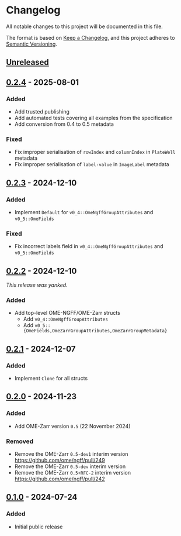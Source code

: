 # Changelog

All notable changes to this project will be documented in this file.

The format is based on [Keep a Changelog](https://keepachangelog.com/en/1.0.0/),
and this project adheres to [Semantic Versioning](https://semver.org/spec/v2.0.0.html).

## [Unreleased]

## [0.2.4] - 2025-08-01

### Added
- Add trusted publishing
- Add automated tests covering all examples from the specification
- Add conversion from 0.4 to 0.5 metadata

### Fixed
- Fix improper serialisation of `rowIndex` and `columnIndex` in `PlateWell` metadata
- Fix improper serialisation of `label-value` in `ImageLabel` metadata

## [0.2.3] - 2024-12-10

### Added
- Implement `Default` for `v0_4::OmeNgffGroupAttributes` and `v0_5::OmeFields`

### Fixed
- Fix incorrect labels field in `v0_4::OmeNgffGroupAttributes` and `v0_5::OmeFields`

## [0.2.2] - 2024-12-10

*This release was yanked.*

### Added
- Add top-level OME-NGFF/OME-Zarr structs
  - Add `v0_4::OmeNgffGroupAttributes`
  - Add `v0_5::{OmeFields,OmeZarrGroupAttributes,OmeZarrGroupMetadata}`

## [0.2.1] - 2024-12-07

### Added
- Implement `Clone` for all structs

## [0.2.0] - 2024-11-23

### Added
- Add OME-Zarr version `0.5` (22 November 2024)

### Removed
- Remove the OME-Zarr `0.5-dev1` interim version https://github.com/ome/ngff/pull/249
- Remove the OME-Zarr `0.5-dev` interim version
- Remove the OME-Zarr `0.5+RFC-2` interim version https://github.com/ome/ngff/pull/242

## [0.1.0] - 2024-07-24

### Added
- Initial public release

[unreleased]: https://github.com/zarrs/ome_zarr_metadata/compare/v0.2.4...HEAD
[0.2.4]: https://github.com/zarrs/ome_zarr_metadata/releases/tag/v0.2.4
[0.2.3]: https://github.com/zarrs/ome_zarr_metadata/releases/tag/v0.2.3
[0.2.2]: https://github.com/zarrs/ome_zarr_metadata/releases/tag/v0.2.2
[0.2.1]: https://github.com/zarrs/ome_zarr_metadata/releases/tag/v0.2.1
[0.2.0]: https://github.com/zarrs/ome_zarr_metadata/releases/tag/v0.2.0
[0.1.0]: https://github.com/zarrs/ome_zarr_metadata/releases/tag/v0.1.0
